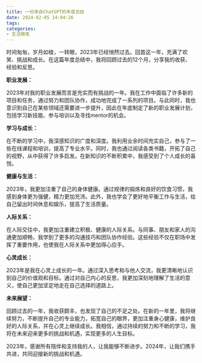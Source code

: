 ```yaml
---
title: 一份来自ChatGPT的年度总结
date: 2024-02-05 14:04:26
tags:
categories:
- 生活随笔
---
```


时间匆匆，岁月如梭，一转眼，2023年已经悄然过去。回首这一年，充满了欢笑、挑战和成长。在这篇年度总结中，我将回顾过去的12个月，分享我的收获、经验和反思。

<!--more-->

**职业发展：**

2023年对我的职业发展而言是充实而有挑战的一年。我在工作中面临了许多新的项目和任务，通过努力和团队协作，成功地完成了一系列的项目。与此同时，我也意识到自己在某些领域还需要进一步提升，因此在年底制定了新的职业发展计划，包括学习新技能、参与培训以及寻找mentor的机会。

**学习与成长：**

在不断的学习中，我深感知识的广度和深度。我利用业余时间充实自己，参与了一些在线课程和培训，提高了专业水平。同时，我也通过阅读各类书籍，开拓了自己的视野，从中获得了许多启发。在新知识的不断积累中，我感受到了个人成长的喜悦。

**健康与生活：**

2023年，我更加注重了自己的身体健康。通过规律的锻炼和良好的饮食习惯，我感到身体更为强健，精力更加充沛。此外，我也学会了更好地平衡工作与生活，给自己留出时间休息和娱乐，提高了生活质量。

**人际关系：**

在人际交往中，我更加注重建立积极、健康的人际关系。与同事、朋友和家人的沟通更加顺畅，我学到了更多的沟通技巧和团队协作经验。这些经验不仅在职场中发挥了重要作用，也使我在人际关系中更加得心应手。

**心灵成长：**

2023年是我在心灵上成长的一年。通过深入思考和与他人交流，我更清晰地认识到自己的价值观和目标。通过对自己内心的反思，我更加深刻地理解了生活的意义，使自己更加坚定地走在自己选择的道路上。

**未来展望：**

回顾过去的一年，我收获颇丰，也发现了自己的不足之处。在新的一年里，我将继续努力，不断提升自己的专业能力，拓宽自己的眼界，更加注重身心健康，维护良好的人际关系，并在心灵上继续成长。我相信，通过持续的努力和不断的学习，我将在未来迎来更多的挑战和机遇，实现更多的人生目标。

2023年，感谢所有陪伴和支持我的人，让我能够不断进步。2024年，让我们携手共进，共同迎接新的挑战和机遇。